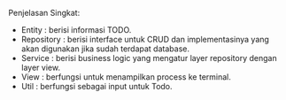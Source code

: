 Penjelasan Singkat:

* Entity : berisi informasi TODO.
* Repository : berisi interface untuk CRUD dan implementasinya yang akan digunakan jika sudah terdapat database.
* Service : berisi business logic yang mengatur layer repository dengan layer view.
* View : berfungsi untuk menampilkan process ke terminal.
* Util : berfungsi sebagai input untuk Todo.
